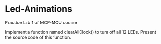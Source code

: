 # Led-Animations
Practice Lab 1 of MCP-MCU course

Implement a function named clearAllClock() to turn off all 12 LEDs. Present the source code of this function.
